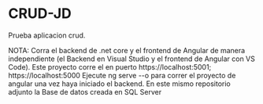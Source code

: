 # CRUD-JD
Prueba aplicacion crud.

NOTA: Corra el backend de .net core y el frontend de Angular de manera independiente (el Backend en Visual Studio y el frontend de Angular con VS Code).
Este proyecto corre el en puerto https://localhost:5001; https://localhost:5000
Ejecute ng serve --o para correr el proyecto de angular una vez haya iniciado el backend.
En este mismo repositorio adjunto la Base de datos creada en SQL Server
